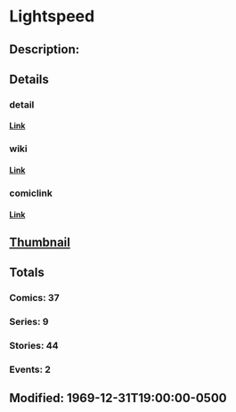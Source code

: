 # Lightspeed
## Description: 
## Details
### detail
#### [Link](http://marvel.com/characters/1246/lightspeed?utm_campaign=apiRef&utm_source=225578a89fc76f3d20fbffda5d17a88d)
### wiki
#### [Link](http://marvel.com/universe/Lightspeed?utm_campaign=apiRef&utm_source=225578a89fc76f3d20fbffda5d17a88d)
### comiclink
#### [Link](http://marvel.com/comics/characters/1010450/lightspeed?utm_campaign=apiRef&utm_source=225578a89fc76f3d20fbffda5d17a88d)
## [Thumbnail](http://i.annihil.us/u/prod/marvel/i/mg/6/a0/4c7c643921b8e.jpg)
## Totals
### Comics: 37
### Series: 9
### Stories: 44
### Events: 2
## Modified: 1969-12-31T19:00:00-0500